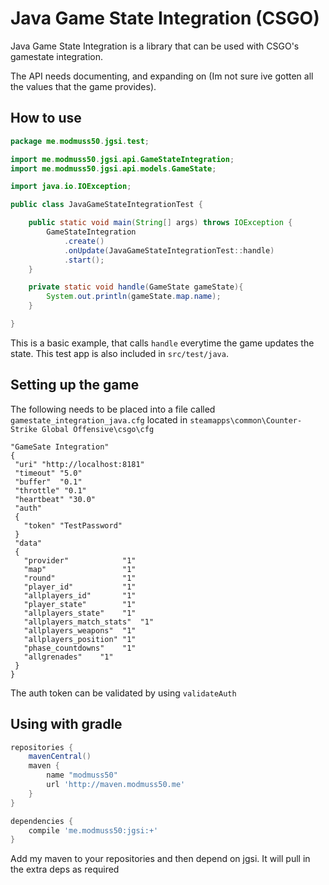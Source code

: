 # Java Game State Integration (CSGO)

Java Game State Integration is a library that can be used with CSGO's gamestate integration.

The API needs documenting, and expanding on (Im not sure ive gotten all the values that the game provides).

## How to use

```java
package me.modmuss50.jgsi.test;

import me.modmuss50.jgsi.api.GameStateIntegration;
import me.modmuss50.jgsi.api.models.GameState;

import java.io.IOException;

public class JavaGameStateIntegrationTest {

	public static void main(String[] args) throws IOException {
		GameStateIntegration
			.create()
			.onUpdate(JavaGameStateIntegrationTest::handle)
			.start();
	}

	private static void handle(GameState gameState){
		System.out.println(gameState.map.name);
	}

}
```

This is a basic example, that calls `handle` everytime the game updates the state. This test app is also included in `src/test/java`.
## Setting up the game

The following needs to be placed into a file called `gamestate_integration_java.cfg` located in `steamapps\common\Counter-Strike Global Offensive\csgo\cfg`

```properties 
"GameSate Integration"
{
 "uri" "http://localhost:8181"
 "timeout" "5.0"
 "buffer"  "0.1"
 "throttle" "0.1"
 "heartbeat" "30.0"
 "auth"
 {
   "token" "TestPassword"
 }
 "data"
 {
   "provider"            "1"
   "map"                 "1"
   "round"               "1"
   "player_id"           "1"
   "allplayers_id"       "1"     
   "player_state"        "1"      
   "allplayers_state"    "1"      
   "allplayers_match_stats"  "1"  
   "allplayers_weapons"  "1"      
   "allplayers_position" "1"      
   "phase_countdowns"    "1"      
   "allgrenades"    "1" 
 }
}
```

The auth token can be validated by using `validateAuth`

## Using with gradle

```groovy
repositories {
    mavenCentral()
	maven {
		name "modmuss50"
		url 'http://maven.modmuss50.me'
	}
}

dependencies {
    compile 'me.modmuss50:jgsi:+'
}
```

Add my maven to your repositories and then depend on jgsi. It will pull in the extra deps as required